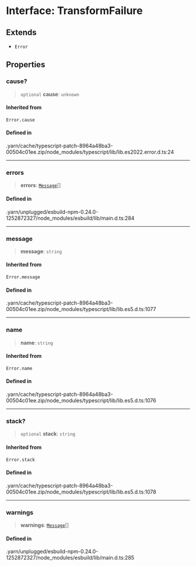 # Interface: TransformFailure

## Extends

- `Error`

## Properties

### cause?

> `optional` **cause**: `unknown`

#### Inherited from

`Error.cause`

#### Defined in

.yarn/cache/typescript-patch-8964a48ba3-00504c01ee.zip/node\_modules/typescript/lib/lib.es2022.error.d.ts:24

***

### errors

> **errors**: [`Message`](Message.md)[]

#### Defined in

.yarn/unplugged/esbuild-npm-0.24.0-1252872327/node\_modules/esbuild/lib/main.d.ts:284

***

### message

> **message**: `string`

#### Inherited from

`Error.message`

#### Defined in

.yarn/cache/typescript-patch-8964a48ba3-00504c01ee.zip/node\_modules/typescript/lib/lib.es5.d.ts:1077

***

### name

> **name**: `string`

#### Inherited from

`Error.name`

#### Defined in

.yarn/cache/typescript-patch-8964a48ba3-00504c01ee.zip/node\_modules/typescript/lib/lib.es5.d.ts:1076

***

### stack?

> `optional` **stack**: `string`

#### Inherited from

`Error.stack`

#### Defined in

.yarn/cache/typescript-patch-8964a48ba3-00504c01ee.zip/node\_modules/typescript/lib/lib.es5.d.ts:1078

***

### warnings

> **warnings**: [`Message`](Message.md)[]

#### Defined in

.yarn/unplugged/esbuild-npm-0.24.0-1252872327/node\_modules/esbuild/lib/main.d.ts:285
